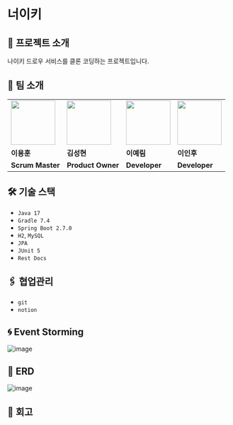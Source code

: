 # 너이키

##  🏬 프로젝트 소개

나이키 드로우 서비스를 클론 코딩하는 프로젝트입니다.

## 👬 팀 소개

<table>
  <tr>
    <td>
        <a href="https://github.com/YHLEE9753">
            <img src="https://avatars.githubusercontent.com/u/71916223?v=4" width="100px" />
        </a>
    </td>
    <td>
        <a href="https://github.com/Gosh95">
            <img src="https://avatars.githubusercontent.com/u/78140516?v=4" width="100px" />
        </a>
    </td>
    <td>
        <a href="https://github.com/Leeyerimearth">
            <img src="https://avatars.githubusercontent.com/u/50127628?v=4" width="100px" />
        </a>
    </td>
    <td>
        <a href="https://github.com/ordilov">
            <img src="https://avatars.githubusercontent.com/u/96903161?v=4" width="100px" />
        </a>
    </td>
  </tr>
  <tr>
    <td><b>이용훈</b></td>
    <td><b>김성현</b></td>
    <td><b>이예림</b></td>
    <td><b>이인후</b></td>
  </tr>
  <tr>
    <td><b>Scrum Master</b></td>
    <td><b>Product Owner</b></td>
    <td><b>Developer</b></td>
    <td><b>Developer</b></td>
  </tr>
</table>

## 🛠 기술 스택

- `Java 17`
- `Gradle 7.4`
- `Spring Boot 2.7.0`
- `H2`, `MySQL`
- `JPA`
- `JUnit 5`
- `Rest Docs`

## 🖇 협업관리
- `git`
- `notion`

## 🌀 Event Storming
![image](https://user-images.githubusercontent.com/71916223/177475809-d60ac39b-7c20-4b1b-8dd2-554fb0f9fd8f.png)

## 📑 ERD
![image](https://user-images.githubusercontent.com/71916223/177475913-938765ed-1c46-4b57-ad08-6802735a10e2.png)

## 💬 회고
